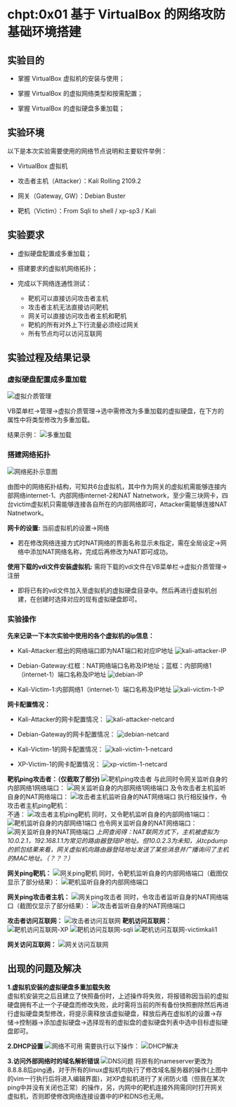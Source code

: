 # chpt:0x01 基于 VirtualBox 的网络攻防基础环境搭建

## 实验目的

* 掌握 VirtualBox 虚拟机的安装与使用；

* 掌握 VirtualBox 的虚拟网络类型和按需配置；

* 掌握 VirtualBox 的虚拟硬盘多重加载；

## 实验环境

以下是本次实验需要使用的网络节点说明和主要软件举例：

* VirtualBox 虚拟机

* 攻击者主机（Attacker）：Kali Rolling 2109.2

* 网关（Gateway, GW）：Debian Buster

* 靶机（Victim）：From Sqli to shell / xp-sp3 / Kali

## 实验要求

* 虚拟硬盘配置成多重加载；

* 搭建要求的虚拟机网络拓扑；

* 完成以下网络连通性测试：
  * 靶机可以直接访问攻击者主机  
  * 攻击者主机无法直接访问靶机
  * 网关可以直接访问攻击者主机和靶机
  * 靶机的所有对外上下行流量必须经过网关
  * 所有节点均可以访问互联网

## 实验过程及结果记录

### 虚拟硬盘配置成多重加载

![虚拟介质管理](./images/VirtualMedia.bmp)

VB菜单栏->管理->虚拟介质管理->选中需修改为多重加载的虚拟硬盘，在下方的属性中将类型修改为多重加载。

结果示例：
![多重加载](./images/MultipleLoad.bmp)

### 搭建网络拓扑

![网络拓扑示意图](./images/NetworkTopology.bmp)

由图中的网络拓扑结构，可知共6台虚拟机，其中作为网关的虚拟机需能够连接内部网络internet-1、内部网络internet-2和NAT Natnetwork，至少需三块网卡，四台victim虚拟机只需能够连接各自所在的内部网络即可，Attacker需能够连接NAT Natnetwork。

**网卡的设置:** 当前虚拟机的设置->网络

* 若在修改网络连接方式时NAT网络的界面名称显示未指定，需在全局设定->网络中添加NAT网络名称，完成后再修改为NAT即可成功。

**使用下载的vdi文件安装虚拟机:** 需将下载的vdi文件在VB菜单栏->虚拟介质管理->注册

* 即将已有的vdi文件加入至虚拟机的虚拟硬盘目录中。然后再进行虚拟机创建，在创建时选择对应的现有虚拟硬盘即可。

### 实验操作

**先来记录一下本次实验中使用的各个虚拟机的ip信息：**

* Kali-Attacker:框出的网络端口即为NAT端口和对应IP地址
![kali-attacker-IP](./images/kali-attacker_ip.png)

* Debian-Gateway:红框：NAT网络端口名称及IP地址；蓝框：内部网络1（internet-1）端口名称及IP地址
![debian-IP](./images/debian_ip.png)

* Kali-Victim-1:内部网络1（internet-1）端口名称及IP地址
![kali-victim-1-IP](./images/kali-victim-1_ip.png)

**网卡配置情况：**

* Kali-Attacker的网卡配置情况：
![kali-attacker-netcard](./images/kali-attacker-netcard.png)

* Debian-Gateway的网卡配置情况：
![debian-netcard](./images/debian-netcard.png)

* Kali-Victim-1的网卡配置情况：
![kali-victim-1-netcard](./images/kali-victim-1-netcard.png)

* XP-Victim-1的网卡配置情况：
![xp-victim-1-netcard](./images/xp-victim-1-netcard.png)

**靶机ping攻击者：（仅截取了部分)**
![靶机ping攻击者](./images/VictimkaliPingAttacker.png)
与此同时令网关监听自身的内部网络1网络端口：
![网关监听自身的内部网络1网络端口](./images/DebianListen1.png)
及令攻击者主机监听自身的NAT网络端口：
![攻击者主机监听自身的NAT网络端口](./images/AttackerListen1.png)
执行相反操作，令攻击者主机ping靶机：   
不通：
![攻击者主机ping靶机](./images/AttackerPingVictimkali.png)
同时，又令靶机监听自身的内部网络1端口：
![靶机监听自身的内部网络1端口](./images/VictimListen2.png)
也令网关监听自身的NAT网络端口：
![网关监听自身的NAT网络端口](./images/DebianListen2.png)
*上网查阅得：NAT联网方式下，主机被虚拟为10.0.2.1，192.168.1.1为常见的路由器登陆IP地址。但10.0.2.3为未知，从tcpdump的抓包结果来看，网关虚拟机向路由器登陆地址发送了某些消息并广播询问了主机的MAC地址。（？？？）*

**网关ping靶机：**
![网关ping靶机](./images/DebianPingVictimkali.png)
同时，令靶机监听自身的内部网络端口（截图仅显示了部分结果）：
![靶机监听自身的内部网络端口](./images/VictimListen3.png)

**网关ping攻击者主机：**
![网关ping攻击者](./images/DebianPingAttacker.png)
同时，令攻击者监听自身的NAT网络端口（截图仅显示了部分结果）：
![攻击者监听自身的NAT网络端口](./images/AttackerListen2.png)

**攻击者访问互联网：**
![攻击者访问互联网](./images/AttackerOut.png)
**靶机访问互联网：**
![靶机访问互联网-XP](./images/VictimOut1.png)
![靶机访问互联网-sqli](./images/VictimOut2.png)
![靶机访问互联网-victimkali1](./images/VictimOut3.png)

**网关访问互联网：**
![网关访问互联网](./images/DebianOut.png)

## 出现的问题及解决

**1.虚拟机安装的虚拟硬盘多重加载失败**   
虚拟机安装完之后且建立了快照备份时，上述操作将失败，将报错称因当前的虚拟硬盘拥有不止一个子硬盘而修改失败，此时需将当前的所有备份快照删除然后再进行虚拟硬盘类型修改，将提示需释放该虚拟硬盘，释放后再在虚拟机的设置->存储->控制器->添加虚拟硬盘->选择现有的虚拟盘的虚拟硬盘列表中选中目标虚拟硬盘即可。

**2.DHCP设置**
![网络不可用](./images/problem1.png)
需要执行以下操作：
![DHCP解决](./images/problem1-solve.png)

**3.访问外部网络时的域名解析错误**
![DNS问题](./images/problem2.png)
将原有的nameserver更改为8.8.8.8后ping通，对于所有的linux虚拟机均执行了修改域名服务器的操作(上图中的vim一行执行后将进入编辑界面)，对XP虚拟机进行了关闭防火墙（但我在某次ping中并没有关闭也正常）的操作，另，内网中的靶机连接外网需同时打开网关虚拟机，否则即使修改网络连接设置中的IP和DNS也无用。
